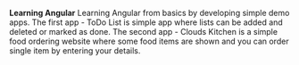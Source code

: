 **Learning Angular**
Learning Angular from basics by developing simple demo apps.
The first app - ToDo List is simple app where lists can be added and deleted or marked as done.
The second app - Clouds Kitchen is a simple food ordering website where some food items are shown and you can order single item by entering your details.

